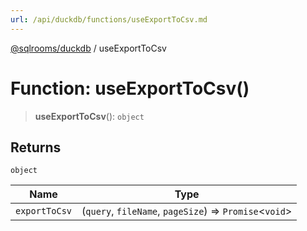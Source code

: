 ```yaml
---
url: /api/duckdb/functions/useExportToCsv.md
---
```

[@sqlrooms/duckdb](../index.md) / useExportToCsv

# Function: useExportToCsv()

> **useExportToCsv**(): `object`

## Returns

`object`

| Name | Type |
| ------ | ------ |
|  `exportToCsv` | (`query`, `fileName`, `pageSize`) => `Promise`<`void`> |

